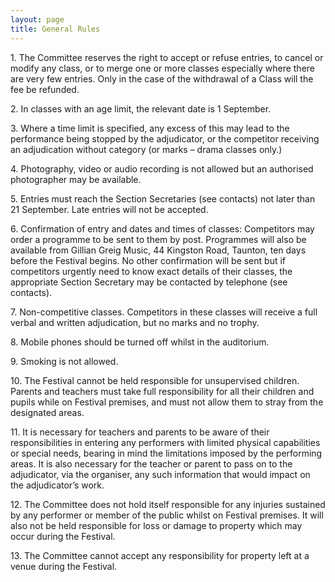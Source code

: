 ```yaml
---
layout: page
title: General Rules
---
```

<p>1. The Committee reserves the right to accept or refuse entries, to cancel or modify any class, or to merge one or more classes especially where there are very few entries. Only in the case of the withdrawal of a Class will the fee be refunded.</p>
<p>2. In classes with an age limit, the relevant date is 1 September.</p>
<p>3. Where a time limit is specified, any excess of this may lead to the performance being stopped by the adjudicator, or the competitor receiving an adjudication without category (or marks &#8211; drama classes only.)</p>
<p>4. Photography, video or audio recording is not allowed but an authorised photographer may be available.</p>
<p>5. Entries must reach the Section Secretaries (see contacts) not later than 21 September. Late entries will not be accepted.</p>
<p>6. Confirmation of entry and dates and times of classes: Competitors may order a programme to be sent to them by post. Programmes will also be available from Gillian Greig Music, 44 Kingston Road, Taunton, ten days before the Festival begins. No other confirmation will be sent but if competitors urgently need to know exact details of their classes, the appropriate Section Secretary may be contacted by telephone (see contacts).</p>
<p>7. Non-competitive classes. Competitors in these classes will receive a full verbal and written adjudication, but no marks and no trophy.</p>
<p>8. Mobile phones should be turned off whilst in the auditorium.</p>
<p>9. Smoking is not allowed.</p>
<p>10. The Festival cannot be held responsible for unsupervised children. Parents and teachers must take full responsibility for all their children and pupils while on Festival premises, and must not allow them to stray from the designated areas.</p>
<p>11. It is necessary for teachers and parents to be aware of their responsibilities in entering any performers with limited physical capabilities or special needs, bearing in mind the limitations imposed by the performing areas. It is also necessary for the teacher or parent to pass on to the adjudicator, via the organiser, any such information that would impact on the adjudicator&#8217;s work.</p>
<p>12. The Committee does not hold itself responsible for any injuries sustained by any performer or member of the public whilst on Festival premises. It will also not be held responsible for loss or damage to property which may occur during the Festival.</p>
<p>13. The Committee cannot accept any responsibility for property left at a venue during the Festival. </p>